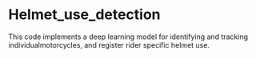 # Helmet_use_detection

This code implements a deep learning model for identifying and tracking individualmotorcycles, and register rider specific helmet use.




